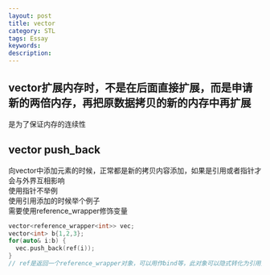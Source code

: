 ```yaml
---
layout: post
title: vector
category: STL
tags: Essay
keywords: 
description: 
---
```


## vector扩展内存时，不是在后面直接扩展，而是申请新的两倍内存，再把原数据拷贝的新的内存中再扩展  
是为了保证内存的连续性  

## vector push_back  
向vector中添加元素的时候，正常都是新的拷贝内容添加，如果是引用或者指针才会与外界互相影响  
使用指针不举例  
使用引用添加的时候举个例子  
需要使用reference_wrapper修饰变量  
```cpp
vector<reference_wrapper<int>> vec;
vector<int> b{1,2,3};
for(auto& i:b) {
  vec.push_back(ref(i));
}
// ref是返回一个reference_wrapper对象，可以用作bind等，此对象可以隐式转化为引用类型
```
